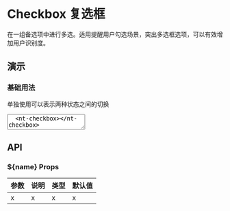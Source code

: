 # Checkbox 复选框

在一组备选项中进行多选。适用提醒用户勾选场景，突出多选框选项，可以有效增加用户识别度。

## 演示

### 基础用法

单独使用可以表示两种状态之间的切换

<ClientOnly>
  <CodePreview>
  <textarea lang="vue-html">
  <nt-checkbox></nt-checkbox>
  </textarea>
  </CodePreview>
</ClientOnly>

## API

### ${name} Props

| 参数 | 说明 | 类型 | 默认值 |
| ---- | ---- | ---- | ------ |
| x    | x    | x    | x      |
